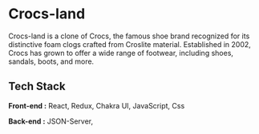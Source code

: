 # Crocs-land
Crocs-land is a clone of Crocs, the famous shoe brand recognized for its distinctive foam clogs crafted from Croslite material. Established in 2002, Crocs has grown to offer a wide range of footwear, including shoes, sandals, boots, and more.

## Tech Stack

**Front-end :** React, Redux, Chakra UI, JavaScript, Css

**Back-end :** JSON-Server, 
